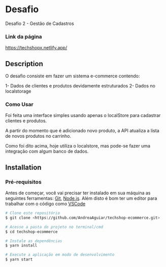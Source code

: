 # Desafio

Desafio 2 - Gestão de Cadastros

### Link da página

https://techshopx.netlify.app/

## Description

O desafio consiste em fazer um sistema e-commerce contendo:

1- Dados de clientes e produtos devidamente estruturados
2- Dados no localstorage

### Como Usar

Foi feita uma interface simples usando apenas o localStore para cadastrar clientes e produtos.

A partir do momento que é adicionado novo produto, a API atualiza a lista de novos produtos no carrinho.

Como foi dito acima, hoje utiliza o localstore, mas pode-se fazer uma integração com algum banco de dados.

## Installation

### Pré-requisitos

Antes de começar, você vai precisar ter instalado em sua máquina as seguintes ferramentas:
[Git](https://git-scm.com), [Node.js](https://nodejs.org/en/). 
Além disto é bom ter um editor para trabalhar com o código como [VSCode](https://code.visualstudio.com/)

```bash
# Clone este repositório
$ git clone <https://github.com/AndreaAguiar/techshop-ecommerce.git>

# Acesse a pasta do projeto no terminal/cmd
$ cd techshop-ecommerce

# Instale as dependências
$ yarn install

# Execute a aplicação em modo de desenvolvimento
$ yarn start
```
